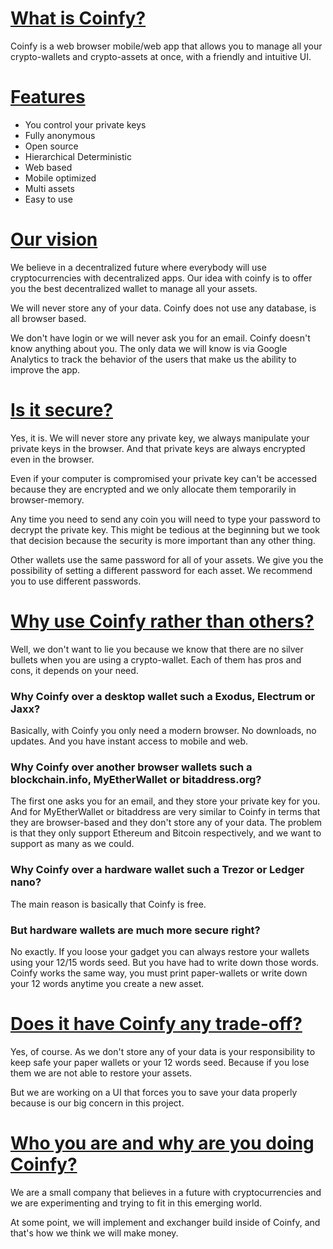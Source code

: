 # [What is Coinfy?](#what)
Coinfy is a web browser mobile/web app that allows you to manage all your crypto-wallets and crypto-assets at once, with a friendly and intuitive UI.

# [Features](#features)
- You control your private keys
- Fully anonymous
- Open source
- Hierarchical Deterministic
- Web based
- Mobile optimized
- Multi assets
- Easy to use

# [Our vision](#vision)
We believe in a decentralized future where everybody will use cryptocurrencies with decentralized apps. Our idea with coinfy is to offer you the best decentralized wallet to manage all your assets. 

We will never store any of your data. Coinfy does not use any database, is all browser based. 

We don't have login or we will never ask you for an email.
Coinfy doesn't know anything about you. The only data we will know is via Google Analytics to track the behavior of the users that make us the ability to improve the app.



# [Is it secure?](#secure)
Yes, it is. We will never store any private key, we always manipulate your private keys in the browser. And that private keys are always encrypted even in the browser. 

Even if your computer is compromised your private key can't be accessed because they are encrypted and we only allocate them temporarily in browser-memory.

Any time you need to send any coin you will need to type your password to decrypt the private key. This might be tedious at the beginning but we took that decision because the security is more important than any other thing.

Other wallets use the same password for all of your assets. We give you the possibility of setting a different password for each asset. We recommend you to use different passwords.



# [Why use Coinfy rather than others?](#why)
Well, we don't want to lie you because we know that there are no silver bullets when you are using a crypto-wallet. Each of them has pros and cons, it depends on your need.

### Why Coinfy over a desktop wallet such a Exodus, Electrum or Jaxx?
Basically, with Coinfy you only need a modern browser. No downloads, no updates. And you have instant access to mobile and web.

### Why Coinfy over another browser wallets such a blockchain.info, MyEtherWallet or bitaddress.org?
The first one asks you for an email, and they store your private key for you. And for MyEtherWallet or bitaddress are very similar to Coinfy in terms that they are browser-based and they don't store any of your data. The problem is that they only support Ethereum and Bitcoin respectively, and we want to support as many as we could.

### Why Coinfy over a hardware wallet such a Trezor or Ledger nano?
The main reason is basically that Coinfy is free.

### But hardware wallets are much more secure right?
No exactly. If you loose your gadget you can always restore your wallets using your 12/15 words seed. But you have had to write down those words. Coinfy works the same way, you must print paper-wallets or write down your 12 words anytime you create a new asset.


# [Does it have Coinfy any trade-off?](#tradeoffs)
Yes, of course. As we don't store any of your data is your responsibility to keep safe your paper wallets or your 12 words seed. Because if you lose them we are not able to restore your assets.

But we are working on a UI that forces you to save your data properly because is our big concern in this project.


# [Who you are and why are you doing Coinfy?](#whoweare)
We are a small company that believes in a future with cryptocurrencies and we are experimenting and trying to fit in this emerging world.

At some point, we will implement and exchanger build inside of Coinfy, and that's how we think we will make money.
